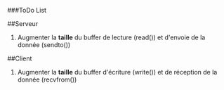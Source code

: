 ###ToDo List

##Serveur

1. Augmenter la **taille** du buffer de lecture (read()) et d'envoie de la donnée (sendto())

##Client

1. Augmenter la **taille** du buffer d'écriture (write()) et de réception de la donnée (recvfrom())
